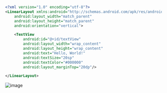 ```xml
<?xml version="1.0" encoding="utf-8"?>
<LinearLayout xmlns:android="http://schemas.android.com/apk/res/android"
    android:layout_width="match_parent"
    android:layout_height="match_parent"
    android:orientation="vertical">

    <TextView
        android:id="@+id/textView"
        android:layout_width="wrap_content"
        android:layout_height="wrap_content"
        android:text="Hello, World!"
        android:textSize="20sp"
        android:textColor="#000000"
        android:layout_marginTop="20dp"/>

</LinearLayout>
```

![image](https://github.com/user-attachments/assets/001fe0e0-c48b-47c5-82ff-f76e30343040)
